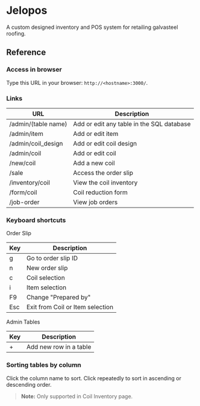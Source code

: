 # Jelopos

A custom designed inventory and POS system for retailing galvasteel roofing.

## Reference

### Access in browser

Type this URL in your browser: `http://<hostname>:3000/`.

### Links

URL                 | Description
--------------------|------------
/admin/(table name) | Add or edit any table in the SQL database
/admin/item         | Add or edit item
/admin/coil_design  | Add or edit coil design
/admin/coil         | Add or edit coil
/new/coil           | Add a new coil
/sale               | Access the order slip
/inventory/coil     | View the coil inventory
/form/coil          | Coil reduction form
/job-order          | View job orders

### Keyboard shortcuts

Order Slip

Key | Description
----|------------
g   | Go to order slip ID
n   | New order slip
c   | Coil selection
i   | Item selection
F9  | Change "Prepared by"
Esc | Exit from Coil or Item selection

Admin Tables

Key | Description
----|------------
+   | Add new row in a table


### Sorting tables by column

Click the column name to sort. Click repeatedly to sort in ascending or descending order.

> **Note:** Only supported in Coil Inventory page.
